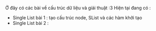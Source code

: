 Ở đây có các bài về cấu trúc dữ liệu và giải thuật :3
Hiện tại đang có :

- Single List bài 1 : tạo cấu trúc node, SList và các hàm khởi tạo
- Single List bài 2 : 
